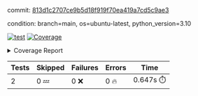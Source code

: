 commit: [813d1c2707ce9b5d18f919f70ea419a7cd5c9ae3](https://github.com/rcmdnk/python-template/tree/813d1c2707ce9b5d18f919f70ea419a7cd5c9ae3)

condition: branch=main, os=ubuntu-latest, python_version=3.10

[![test](https://github.com/rcmdnk/python-template/actions/workflows/test.yml/badge.svg)](https://github.com/rcmdnk/python-template/actions/runs/6281300024)
<a href="https://github.com/rcmdnk/python-template/blob/813d1c2707ce9b5d18f919f70ea419a7cd5c9ae3/README.md"><img alt="Coverage" src="https://img.shields.io/badge/Coverage-100%25-brightgreen.svg" /></a><details><summary>Coverage Report </summary><table><tr><th>File</th><th>Stmts</th><th>Miss</th><th>Cover</th></tr><tbody><tr><td><b>TOTAL</b></td><td><b>4</b></td><td><b>0</b></td><td><b>100%</b></td></tr></tbody></table></details>

| Tests | Skipped | Failures | Errors | Time |
| ----- | ------- | -------- | -------- | ------------------ |
| 2 | 0 :zzz: | 0 :x: | 0 :fire: | 0.647s :stopwatch: |

